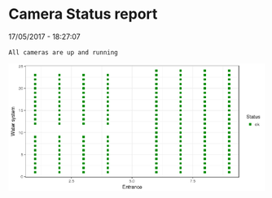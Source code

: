 Camera Status report
================
17/05/2017 - 18:27:07

    All cameras are up and running

![](camreport_files/figure-markdown_github/unnamed-chunk-2-1.png)
